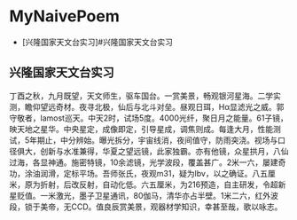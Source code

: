 # MyNaivePoem

* [兴隆国家天文台实习]#兴隆国家天文台实习


## 兴隆国家天文台实习

丁酉之秋，九月既望，天文师生，驱车国台。一赏美景，畅观银河星海。二学实测，瞻仰望远奇材。夜寻北极，仙后与北斗对垒。昼观日珥，Hα显滤光之威。郭守敬者，lamost巡天。中天2时，试场5度。4000光纤，聚日月之能量。61子镜，映天地之星华。中央星定，成像即定，引导星成，调焦则成。每逢大月，性能测试，5年期止，中分辨始。曝光拆分，宇宙线消，夜间值守，防雨突浇。视场与口径俱大，创新与水准兼得，华夏之望远镜，此家独霸。亦有他镜，众星拱月，八仙过海，各显神通。施密特镜，10余滤镜，光学波段，覆盖甚广。2米一六，屡建奇功，涂油润滑，定标平场。吾师张氏，夜观m31，疑为lbv，以之确证。八五厘米，原为折射，后改反射，自动化低。六五厘米，为216预造，自主研发，令超新星贬值。一米激光，墨子卫星通讯，80伽马，清华亦占半壁。1米二六，红外波段，锁于美帝，无CCD。值良辰赏美景，观器材学知识，幸甚至哉，歌以咏志。

